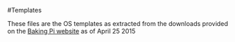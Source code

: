 #Templates

These files are the OS templates as extracted from the downloads provided on the [Baking Pi website](http://www.cl.cam.ac.uk/projects/raspberrypi/tutorials/os/downloads.html) as of April 25 2015